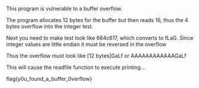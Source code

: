 This program is vulnerable to a buffer overflow.

The program allocates 12 bytes for the buffer but then reads 16, thus the 4 bytes overflow into the integer test.

Next you need to make test look like 664c617, which converts to fLaG. Since integer values are little endian it must be reversed in the overflow

Thus the overflow must look like [12 bytes]GaLf or AAAAAAAAAAAAGaLf

This will cause the readfile function to execute printing...

flag{y0u_found_a_buffer_0verflow}
